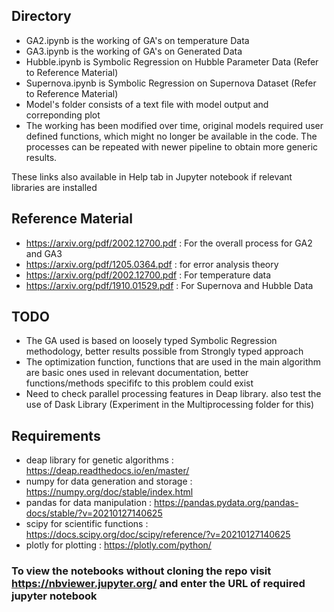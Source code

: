 ## Directory
* GA2.ipynb is the working of GA's on temperature Data
* GA3.ipynb is the working of GA's on Generated Data
* Hubble.ipynb is Symbolic Regression on Hubble Parameter Data (Refer to Reference Material)
* Supernova.ipynb is Symbolic Regression on Supernova Dataset (Refer to Reference Material)
* Model's folder consists of a text file with model output and correponding plot
* The working has been modified over time, original models required user defined functions, which might no longer be available in the code. The processes can be repeated with newer pipeline to obtain more generic results.

These links also available in Help tab in Jupyter notebook if relevant libraries are installed

## Reference Material
* https://arxiv.org/pdf/2002.12700.pdf : For the overall process for GA2 and GA3 
* https://arxiv.org/pdf/1205.0364.pdf : for error analysis theory
* https://arxiv.org/pdf/2002.12700.pdf : For temperature data
* https://arxiv.org/pdf/1910.01529.pdf : For Supernova and Hubble Data

## TODO
* The GA used is based on loosely typed Symbolic Regression methodology, better results possible from Strongly typed approach
* The optimization function, functions that are used in the main algorithm are basic ones used in relevant documentation, better functions/methods specififc to this problem could exist
* Need to check parallel processing features in Deap library. also test the use of Dask Library (Experiment in the Multiprocessing folder for this)

## Requirements
* deap library for genetic algorithms : https://deap.readthedocs.io/en/master/
* numpy for data generation and storage : https://numpy.org/doc/stable/index.html
* pandas for data manipulation : https://pandas.pydata.org/pandas-docs/stable/?v=20210127140625
* scipy for scientific functions : https://docs.scipy.org/doc/scipy/reference/?v=20210127140625
* plotly for plotting : https://plotly.com/python/

### To view the notebooks without cloning the repo visit https://nbviewer.jupyter.org/ and enter the URL of required jupyter notebook
